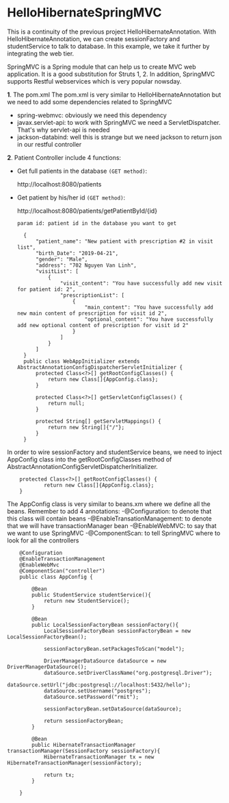 # HelloHibernateSpringMVC

This is a continuity of the previous project HelloHibernateAnnotation. With HelloHibernateAnnotation, we can create sessionFactory and studentService to talk to database. In this example, we take it further by integrating the web tier. 

SpringMVC is a Spring module that can help us to create MVC web application. It is a good substitution for Struts 1, 2. In addition, SpringMVC supports Restful webservices which is very popular nowsday. 

**1**. The pom.xml
The pom.xml is very similar to HelloHibernateAnnotation but we need to add some dependencies related to SpringMVC
+ spring-webmvc: obviously we need this dependency
+ javax.servlet-api: to work with SpringMVC we need a ServletDispatcher. That's why servlet-api is needed
+ jackson-databind: well this is strange but we need jackson to return json in our restful controller

**2**. Patient Controller include 4 functions:
+ Get full patients in the database `(GET method)`: 

    http://localhost:8080/patients
+ Get patient by his/her id `(GET method)`:

    http://localhost:8080/patients/getPatientById/{id}

    `param id: patient id in the database you want to get`


        
        
        {
        	"patient_name": "New patient with prescription #2 in visit list",
            "birth_Date": "2019-04-21",
            "gender": "Male",
            "address": "702 Nguyen Van Linh",
            "visitList": [
                {
                    "visit_content": "You have successfully add new visit for patient id: 2",
                    "prescriptionList": [
                        {
                            "main_content": "You have successfully add new main content of prescription for visit id 2",
                            "optional_content": "You have successfully add new optional content of prescription for visit id 2"
                        }
                    ]
                }
        	]
        }
        public class WebAppInitializer extends AbstractAnnotationConfigDispatcherServletInitializer {
            protected Class<?>[] getRootConfigClasses() {
                return new Class[]{AppConfig.class};
            }

            protected Class<?>[] getServletConfigClasses() {
                return null;
            }

            protected String[] getServletMappings() {
                return new String[]{"/"};
            }
        }

In order to wire sessionFactory and studentService beans, we need to inject AppConfig class into the getRootConfigClasses method of AbstractAnnotationConfigServletDispatcherInitializer. 


        protected Class<?>[] getRootConfigClasses() {
                return new Class[]{AppConfig.class};
        }
    
The AppConfig class is very similar to beans.xm where we define all the beans. Remember to add 4 annotations:
-@Configuration: to denote that this class will contain beans
-@EnableTransationManagement: to denote that we will have transactionManager bean
-@EnableWebMVC: to say that we want to use SpringMVC
-@ComponentScan: to tell SpringMVC where to look for all the controllers



        @Configuration
        @EnableTransactionManagement
        @EnableWebMvc
        @ComponentScan("controller")
        public class AppConfig {

            @Bean
            public StudentService studentService(){
                return new StudentService();
            }

            @Bean
            public LocalSessionFactoryBean sessionFactory(){
                LocalSessionFactoryBean sessionFactoryBean = new LocalSessionFactoryBean();

                sessionFactoryBean.setPackagesToScan("model");

                DriverManagerDataSource dataSource = new DriverManagerDataSource();
                dataSource.setDriverClassName("org.postgresql.Driver");
                dataSource.setUrl("jdbc:postgresql://localhost:5432/hello");
                dataSource.setUsername("postgres");
                dataSource.setPassword("rmit");

                sessionFactoryBean.setDataSource(dataSource);

                return sessionFactoryBean;
            }

            @Bean
            public HibernateTransactionManager transactionManager(SessionFactory sessionFactory){
                HibernateTransactionManager tx = new HibernateTransactionManager(sessionFactory);

                return tx;
            }

        }
